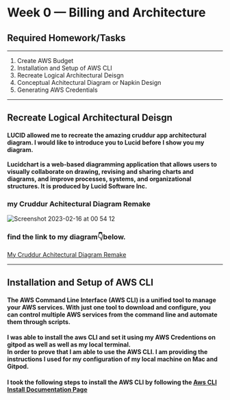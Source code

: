 # Week 0 — Billing and Architecture

## Required Homework/Tasks

---

1. Create AWS Budget
1. Installation and Setup of AWS CLI
1. Recreate Logical Architectural Deisgn
1. Conceptual Achitectural Diagram or Napkin Design
1. Generating AWS Credentials

----

## Recreate Logical Architectural Deisgn

#### LUCID allowed me to recreate the amazing cruddur app architectural diagram. I would like to introduce you to Lucid before I show you my diagram.  <br> <br>Lucidchart is a web-based diagramming application that allows users to visually collaborate on drawing, revising and sharing charts and diagrams, and improve processes, systems, and organizational structures. It is produced by Lucid Software Inc.

### my Cruddur Achitectural Diagram Remake
![Screenshot 2023-02-16 at 00 54 12](https://user-images.githubusercontent.com/112965272/219223662-2ad73c33-712b-4d4b-82c0-3483dba21360.png "Cruddur Achitectural Diagram Remake")

### find the link to my diagram👇below.

[My Cruddur Achitectural Diagram Remake](https://lucid.app/lucidchart/635a50ae-73c1-4bc4-aab4-655e4b626d24/edit?viewport_loc=-733%2C-1376%2C2879%2C1284%2C0_0&invitationId=inv_6c508643-34c4-4ca2-b0ec-d1b6acb1d313)


---

## Installation and Setup of AWS CLI

#### The AWS Command Line Interface (AWS CLI) is a unified tool to manage your AWS services. With just one tool to download and configure, you can control multiple AWS services from the command line and automate them through scripts.

#### I was able to install the aws CLI and set it using my AWS Credentions on gitpod as well as well as my local terminal. <br> In order to prove that I am able to use the AWS CLI. I am providing the instructions I used for my configuration of my local machine on Mac and Gitpod.

#### I took the following steps to install the AWS CLI by following the [Aws CLI Install Documentation Page](https://docs.aws.amazon.com/cli/latest/userguide/getting-started-install.html)



